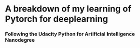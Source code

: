 # A breakdown of my learning of Pytorch for deeplearning

### Following the Udacity Python for Artificial Intelligence Nanodegree 